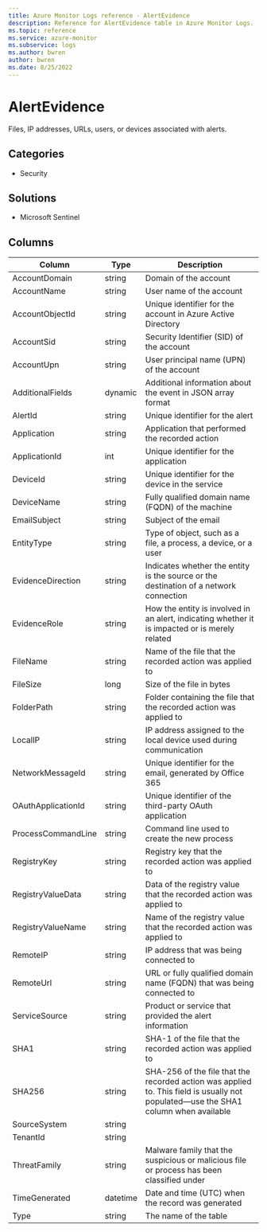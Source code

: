 ```yaml
---
title: Azure Monitor Logs reference - AlertEvidence
description: Reference for AlertEvidence table in Azure Monitor Logs.
ms.topic: reference
ms.service: azure-monitor
ms.subservice: logs
ms.author: bwren
author: bwren
ms.date: 8/25/2022
---
```


# AlertEvidence

 Files, IP addresses, URLs, users, or devices associated with alerts.

## Categories

- Security
## Solutions

- Microsoft Sentinel




## Columns

| Column | Type | Description |
| --- | --- | --- |
| AccountDomain | string | Domain of the account |
| AccountName | string | User name of the account |
| AccountObjectId | string | Unique identifier for the account in Azure Active Directory |
| AccountSid | string | Security Identifier (SID) of the account |
| AccountUpn | string | User principal name (UPN) of the account |
| AdditionalFields | dynamic | Additional information about the event in JSON array format |
| AlertId | string | Unique identifier for the alert |
| Application | string | Application that performed the recorded action |
| ApplicationId | int | Unique identifier for the application |
| DeviceId | string | Unique identifier for the device in the service |
| DeviceName | string | Fully qualified domain name (FQDN) of the machine |
| EmailSubject | string | Subject of the email |
| EntityType | string | Type of object, such as a file, a process, a device, or a user |
| EvidenceDirection | string | Indicates whether the entity is the source or the destination of a network connection |
| EvidenceRole | string | How the entity is involved in an alert, indicating whether it is impacted or is merely related |
| FileName | string | Name of the file that the recorded action was applied to |
| FileSize | long | Size of the file in bytes |
| FolderPath | string | Folder containing the file that the recorded action was applied to |
| LocalIP | string | IP address assigned to the local device used during communication |
| NetworkMessageId | string | Unique identifier for the email, generated by Office 365 |
| OAuthApplicationId | string | Unique identifier of the third-party OAuth application |
| ProcessCommandLine | string | Command line used to create the new process |
| RegistryKey | string | Registry key that the recorded action was applied to |
| RegistryValueData | string | Data of the registry value that the recorded action was applied to |
| RegistryValueName | string | Name of the registry value that the recorded action was applied to |
| RemoteIP | string | IP address that was being connected to |
| RemoteUrl | string | URL or fully qualified domain name (FQDN) that was being connected to |
| ServiceSource | string | Product or service that provided the alert information |
| SHA1 | string | SHA-1 of the file that the recorded action was applied to |
| SHA256 | string | SHA-256 of the file that the recorded action was applied to. This field is usually not populated—use the SHA1 column when available |
| SourceSystem | string |  |
| TenantId | string |  |
| ThreatFamily | string | Malware family that the suspicious or malicious file or process has been classified under |
| TimeGenerated | datetime | Date and time (UTC) when the record was generated |
| Type | string | The name of the table |
